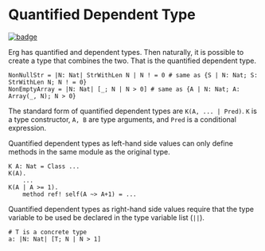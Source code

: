 # Quantified Dependent Type

[![badge](https://img.shields.io/endpoint.svg?url=https%3A%2F%2Fgezf7g7pd5.execute-api.ap-northeast-1.amazonaws.com%2Fdefault%2Fsource_up_to_date%3Fowner%3Derg-lang%26repos%3Derg%26ref%3Dmain%26path%3Ddoc/EN/syntax/type/advanced/quiantified_dependent.md%26commit_hash%3Dd74df7d22b021da0588ee1dad78582f13685c047)](https://gezf7g7pd5.execute-api.ap-northeast-1.amazonaws.com/default/source_up_to_date?owner=erg-lang&repos=erg&ref=main&path=doc/EN/syntax/type/advanced/quiantified_dependent.md&commit_hash=d74df7d22b021da0588ee1dad78582f13685c047)

Erg has quantified and dependent types. Then naturally, it is possible to create a type that combines the two. That is the quantified dependent type.

```erg
NonNullStr = |N: Nat| StrWithLen N | N ! = 0 # same as {S | N: Nat; S: StrWithLen N; N ! = 0}
NonEmptyArray = |N: Nat| [_; N | N > 0] # same as {A | N: Nat; A: Array(_, N); N > 0}
```

The standard form of quantified dependent types are `K(A, ... | Pred)`. ``K`` is a type constructor, `A, B` are type arguments, and `Pred` is a conditional expression.

Quantified dependent types as left-hand side values can only define methods in the same module as the original type.

```erg
K A: Nat = Class ...
K(A).
    ...
K(A | A >= 1).
    method ref! self(A ~> A+1) = ...
```

Quantified dependent types as right-hand side values require that the type variable to be used be declared in the type variable list (`||`).

```erg
# T is a concrete type
a: |N: Nat| [T; N | N > 1]
```
